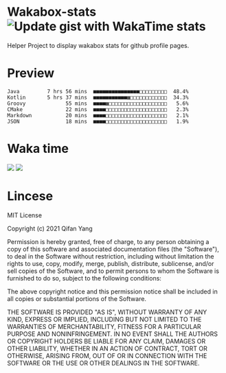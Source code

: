  # Wakabox-stats ![Update gist with WakaTime stats](https://github.com/underwindfall/wakabox-stats/workflows/Update%20gist%20with%20WakaTime%20stats/badge.svg)

  Helper Project to display wakabox stats for github profile pages. 
 # Preview 
  
  ```  
 Java         7 hrs 56 mins  ■■■■■■■■■■■■■■■□□□□□□□□□  48.4%
Kotlin       5 hrs 37 mins  ■■■■■■■■■■■▦□□□□□□□□□□□□  34.3%
Groovy             55 mins  ■■■■▦□□□□□□□□□□□□□□□□□□□   5.6%
CMake              22 mins  ■■■■□□□□□□□□□□□□□□□□□□□□   2.3%
Markdown           20 mins  ■■■■□□□□□□□□□□□□□□□□□□□□   2.1%
JSON               18 mins  ■■■■□□□□□□□□□□□□□□□□□□□□   1.9% 
 ``` 
  
 
 
  
  # Waka time 

  ![](https://wakatime.com/share/@underwindfall/04fb31b6-0c1f-434d-b3a5-ac5e62f5364c.svg)
  ![](https://wakatime.com/share/@underwindfall/3d98f640-5c0f-4faf-b8df-1c48dec045b2.svg)
  
  # Lincese 

  MIT License

  Copyright (c) 2021 Qifan Yang
  
  Permission is hereby granted, free of charge, to any person obtaining a copy
  of this software and associated documentation files (the "Software"), to deal
  in the Software without restriction, including without limitation the rights
  to use, copy, modify, merge, publish, distribute, sublicense, and/or sell
  copies of the Software, and to permit persons to whom the Software is
  furnished to do so, subject to the following conditions:
  
  The above copyright notice and this permission notice shall be included in all
  copies or substantial portions of the Software.
  
  THE SOFTWARE IS PROVIDED "AS IS", WITHOUT WARRANTY OF ANY KIND, EXPRESS OR
  IMPLIED, INCLUDING BUT NOT LIMITED TO THE WARRANTIES OF MERCHANTABILITY,
  FITNESS FOR A PARTICULAR PURPOSE AND NONINFRINGEMENT. IN NO EVENT SHALL THE
  AUTHORS OR COPYRIGHT HOLDERS BE LIABLE FOR ANY CLAIM, DAMAGES OR OTHER
  LIABILITY, WHETHER IN AN ACTION OF CONTRACT, TORT OR OTHERWISE, ARISING FROM,
  OUT OF OR IN CONNECTION WITH THE SOFTWARE OR THE USE OR OTHER DEALINGS IN THE
  SOFTWARE.

